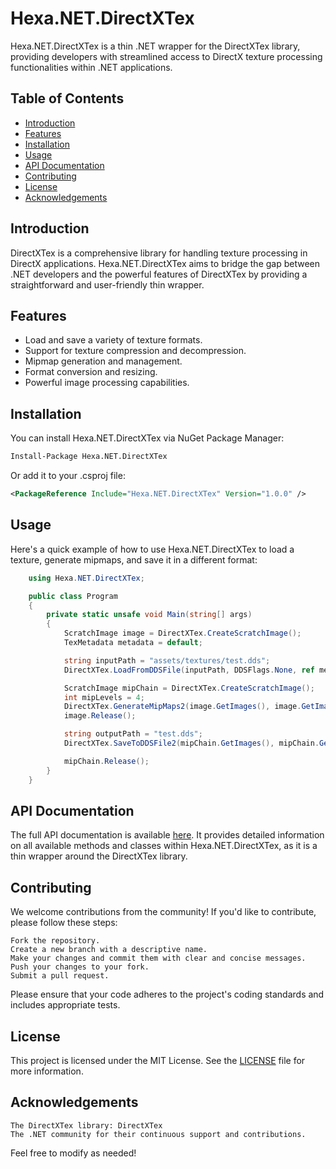 # Hexa.NET.DirectXTex

Hexa.NET.DirectXTex is a thin .NET wrapper for the DirectXTex library, providing developers with streamlined access to DirectX texture processing functionalities within .NET applications.

## Table of Contents
- [Introduction](#introduction)
- [Features](#features)
- [Installation](#installation)
- [Usage](#usage)
- [API Documentation](#api-documentation)
- [Contributing](#contributing)
- [License](#license)
- [Acknowledgements](#acknowledgements)

## Introduction

DirectXTex is a comprehensive library for handling texture processing in DirectX applications. Hexa.NET.DirectXTex aims to bridge the gap between .NET developers and the powerful features of DirectXTex by providing a straightforward and user-friendly thin wrapper.

## Features

- Load and save a variety of texture formats.
- Support for texture compression and decompression.
- Mipmap generation and management.
- Format conversion and resizing.
- Powerful image processing capabilities.

## Installation

You can install Hexa.NET.DirectXTex via NuGet Package Manager:

```sh
Install-Package Hexa.NET.DirectXTex
```
Or add it to your .csproj file:
```xml
<PackageReference Include="Hexa.NET.DirectXTex" Version="1.0.0" />
```

## Usage

Here's a quick example of how to use Hexa.NET.DirectXTex to load a texture, generate mipmaps, and save it in a different format:
```cs
    using Hexa.NET.DirectXTex;

    public class Program
    {
        private static unsafe void Main(string[] args)
        {
            ScratchImage image = DirectXTex.CreateScratchImage();
            TexMetadata metadata = default;

            string inputPath = "assets/textures/test.dds";
            DirectXTex.LoadFromDDSFile(inputPath, DDSFlags.None, ref metadata, image);

            ScratchImage mipChain = DirectXTex.CreateScratchImage();
            int mipLevels = 4;
            DirectXTex.GenerateMipMaps2(image.GetImages(), image.GetImageCount(), metadata, TexFilterFlags.Default, (ulong)mipLevels, mipChain);
            image.Release();

            string outputPath = "test.dds";
            DirectXTex.SaveToDDSFile2(mipChain.GetImages(), mipChain.GetImageCount(), mipChain.GetMetadata(), DDSFlags.None, outputPath);

            mipChain.Release();
        }
    }
```

## API Documentation

The full API documentation is available [here](https://github.com/microsoft/DirectXTex/wiki/DirectXTex). It provides detailed information on all available methods and classes within Hexa.NET.DirectXTex, as it is a thin wrapper around the DirectXTex library.

## Contributing

We welcome contributions from the community! If you'd like to contribute, please follow these steps:

    Fork the repository.
    Create a new branch with a descriptive name.
    Make your changes and commit them with clear and concise messages.
    Push your changes to your fork.
    Submit a pull request.

Please ensure that your code adheres to the project's coding standards and includes appropriate tests.
## License

This project is licensed under the MIT License. See the [LICENSE](https://github.com/HexaEngine/Hexa.NET.DirectXTex/blob/master/LICENSE.txt) file for more information.

## Acknowledgements

    The DirectXTex library: DirectXTex
    The .NET community for their continuous support and contributions.
    
Feel free to modify as needed!
